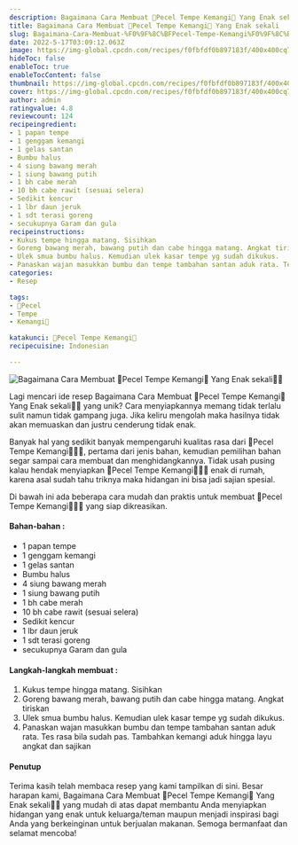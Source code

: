 ```yaml
---
description: Bagaimana Cara Membuat 🌿Pecel Tempe Kemangi🌿 Yang Enak sekali"
title: Bagaimana Cara Membuat 🌿Pecel Tempe Kemangi🌿 Yang Enak sekali
slug: Bagaimana-Cara-Membuat-%F0%9F%8C%BFPecel-Tempe-Kemangi%F0%9F%8C%BF-Yang-Enak-sekali
date: 2022-5-17T03:09:12.063Z
image: https://img-global.cpcdn.com/recipes/f0fbfdf0b897183f/400x400cq70/photo.jpg
hideToc: false
enableToc: true
enableTocContent: false
thumbnail: https://img-global.cpcdn.com/recipes/f0fbfdf0b897183f/400x400cq70/photo.jpg
cover: https://img-global.cpcdn.com/recipes/f0fbfdf0b897183f/400x400cq70/photo.jpg
author: admin
ratingvalue: 4.8
reviewcount: 124
recipeingredient:
- 1 papan tempe
- 1 genggam kemangi
- 1 gelas santan
- Bumbu halus
- 4 siung bawang merah
- 1 siung bawang putih
- 1 bh cabe merah
- 10 bh cabe rawit (sesuai selera)
- Sedikit kencur
- 1 lbr daun jeruk
- 1 sdt terasi goreng
- secukupnya Garam dan gula
recipeinstructions:
- Kukus tempe hingga matang. Sisihkan
- Goreng bawang merah, bawang putih dan cabe hingga matang. Angkat tiriskan
- Ulek smua bumbu halus. Kemudian ulek kasar tempe yg sudah dikukus.
- Panaskan wajan masukkan bumbu dan tempe tambahan santan aduk rata. Tes rasa bila sudah pas. Tambahkan kemangi aduk hingga layu angkat dan sajikan
categories:
- Resep

tags:
- 🌿Pecel
- Tempe
- Kemangi🌿

katakunci: 🌿Pecel Tempe Kemangi🌿
recipecuisine: Indonesian

---
```


![Bagaimana Cara Membuat 🌿Pecel Tempe Kemangi🌿 Yang Enak sekali👩‍🍳](https://img-global.cpcdn.com/recipes/f0fbfdf0b897183f/400x400cq70/photo.jpg)

Lagi mencari ide resep Bagaimana Cara Membuat 🌿Pecel Tempe Kemangi🌿 Yang Enak sekali👩‍🍳 yang unik? Cara menyiapkannya memang tidak terlalu sulit namun tidak gampang juga. Jika keliru mengolah maka hasilnya tidak akan memuaskan dan justru cenderung tidak enak.

Banyak hal yang sedikit banyak mempengaruhi kualitas rasa dari 🌿Pecel Tempe Kemangi🌿👩‍🍳, pertama dari jenis bahan, kemudian pemilihan bahan segar sampai cara membuat dan menghidangkannya. Tidak usah pusing kalau hendak menyiapkan 🌿Pecel Tempe Kemangi🌿👩‍🍳 enak di rumah, karena asal sudah tahu triknya maka hidangan ini bisa jadi sajian spesial.

Di bawah ini ada beberapa cara mudah dan praktis untuk membuat 🌿Pecel Tempe Kemangi🌿👩‍🍳 yang siap dikreasikan.

<!--inarticleads1-->

#### Bahan-bahan :

- 1 papan tempe
- 1 genggam kemangi
- 1 gelas santan
- Bumbu halus
- 4 siung bawang merah
- 1 siung bawang putih
- 1 bh cabe merah
- 10 bh cabe rawit (sesuai selera)
- Sedikit kencur
- 1 lbr daun jeruk
- 1 sdt terasi goreng
- secukupnya Garam dan gula

<!--inarticleads2-->

#### Langkah-langkah membuat :

1. Kukus tempe hingga matang. Sisihkan
1. Goreng bawang merah, bawang putih dan cabe hingga matang. Angkat tiriskan
1. Ulek smua bumbu halus. Kemudian ulek kasar tempe yg sudah dikukus.
1. Panaskan wajan masukkan bumbu dan tempe tambahan santan aduk rata. Tes rasa bila sudah pas. Tambahkan kemangi aduk hingga layu angkat dan sajikan

#### Penutup

Terima kasih telah membaca resep yang kami tampilkan di sini. Besar harapan kami, Bagaimana Cara Membuat 🌿Pecel Tempe Kemangi🌿 Yang Enak sekali👩‍🍳 yang mudah di atas dapat membantu Anda menyiapkan hidangan yang enak untuk keluarga/teman maupun menjadi inspirasi bagi Anda yang berkeinginan untuk berjualan makanan. Semoga bermanfaat dan selamat mencoba!